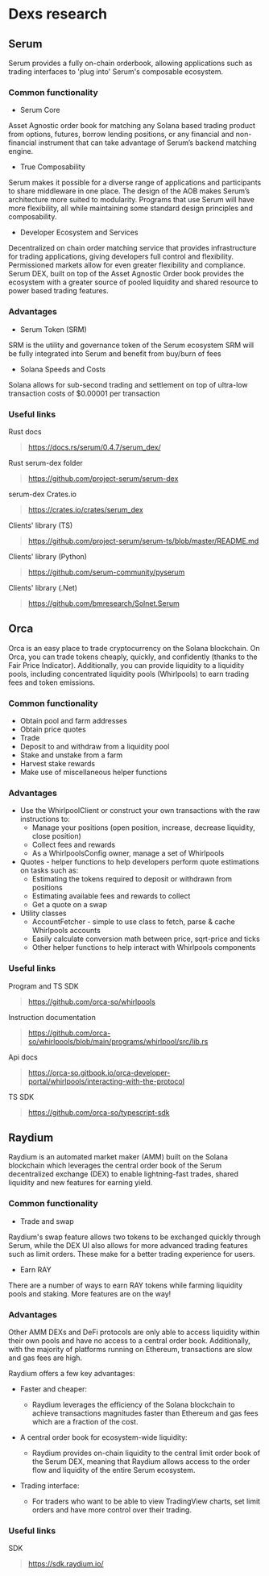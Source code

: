 # Dexs research
## Serum
Serum provides a fully on-chain orderbook, allowing applications such as trading interfaces to 'plug into' Serum's composable ecosystem.
### Common functionality
 - Serum Core

Asset Agnostic order book for matching any Solana based trading product from options, futures, borrow lending positions, or any financial and non-financial instrument that can take advantage of Serum’s backend matching engine.

- True Composability

Serum makes it possible for a diverse range of applications and participants to share middleware in one place. The design of the AOB makes Serum’s architecture more suited to modularity. Programs that use Serum will have more flexibility, all while maintaining some standard design principles and composability.

- Developer Ecosystem and Services

Decentralized on chain order matching service that provides infrastructure for trading applications, giving developers full control and flexibility.
Permissioned markets allow for even greater flexibility and compliance.
Serum DEX, built on top of the Asset Agnostic Order book provides the ecosystem with a greater source of pooled liquidity and shared resource to power based trading features.
### Advantages
- Serum Token (SRM)

SRM is the utility and governance token of the Serum ecosystem
SRM will be fully integrated into Serum and benefit from buy/burn of fees

- Solana Speeds and Costs

Solana allows for sub-second trading and settlement on top of ultra-low transaction costs of $0.00001 per transaction
### Useful links
Rust docs
>https://docs.rs/serum/0.4.7/serum_dex/

Rust serum-dex folder
>https://github.com/project-serum/serum-dex

serum-dex Crates.io
>https://crates.io/crates/serum_dex

Clients' library (TS)
>https://github.com/project-serum/serum-ts/blob/master/README.md

Clients' library (Python)
>https://github.com/serum-community/pyserum

Clients' library (.Net)
>https://github.com/bmresearch/Solnet.Serum
## Orca
Orca is an easy place to trade cryptocurrency on the Solana blockchain. On Orca, you can trade tokens cheaply, quickly, and confidently (thanks to the Fair Price Indicator). Additionally, you can provide liquidity to a liquidity pools, including concentrated liquidity pools (Whirlpools) to earn trading fees and token emissions.
### Common functionality
- Obtain pool and farm addresses
- Obtain price quotes
- Trade
- Deposit to and withdraw from a liquidity pool
- Stake and unstake from a farm
- Harvest stake rewards
- Make use of miscellaneous helper functions
### Advantages
- Use the WhirlpoolClient or construct your own transactions with the raw instructions to:
    - Manage your positions (open position, increase, decrease liquidity, close position)
    - Collect fees and rewards
    - As a WhirlpoolsConfig owner, manage a set of Whirlpools
- Quotes - helper functions to help developers perform quote estimations on tasks such as:
    - Estimating the tokens required to deposit or withdrawn from positions
    - Estimating available fees and rewards to collect
    - Get a quote on a swap
- Utility classes
    - AccountFetcher - simple to use class to fetch, parse & cache Whirlpools accounts
    - Easily calculate conversion math between price, sqrt-price and ticks
    - Other helper functions to help interact with Whirlpools components
### Useful links
Program and TS SDK
>https://github.com/orca-so/whirlpools

Instruction documentation

>https://github.com/orca-so/whirlpools/blob/main/programs/whirlpool/src/lib.rs

Api docs
>https://orca-so.gitbook.io/orca-developer-portal/whirlpools/interacting-with-the-protocol

TS SDK
>https://github.com/orca-so/typescript-sdk
## Raydium
Raydium is an automated market maker (AMM) built on the Solana blockchain which leverages the central order book of the Serum decentralized exchange (DEX) to enable lightning-fast trades, shared liquidity and new features for earning yield.
### Common functionality
- Trade and swap

Raydium's swap feature allows two tokens to be exchanged quickly through Serum, while the DEX UI also allows for more advanced trading features such as limit orders. These make for a better trading experience for users.  
- Earn RAY

There are a number of ways to earn RAY tokens while farming liquidity pools and staking. More features are on the way!
### Advantages
Other AMM DEXs and DeFi protocols are only able to access liquidity within their own pools and have no access to a central order book. Additionally, with the majority of platforms running on Ethereum, transactions are slow and gas fees are high.

Raydium offers a few key advantages:

- Faster and cheaper: 

    - Raydium leverages the efficiency of the Solana blockchain to achieve transactions magnitudes faster than Ethereum and gas fees which are a fraction of the cost.


- A central order book for ecosystem-wide liquidity: 
  - Raydium provides on-chain liquidity to the central limit order book of the Serum DEX, meaning that Raydium allows access to the order flow and liquidity of the entire Serum ecosystem.


- Trading interface: 
  - For traders who want to be able to view TradingView charts, set limit orders and have more control over their trading.
### Useful links
SDK
>https://sdk.raydium.io/